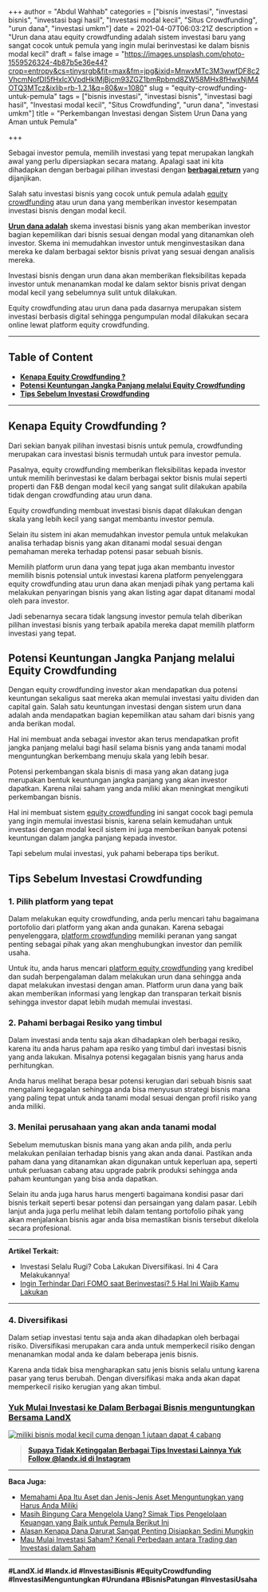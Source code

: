 +++
author = "Abdul Wahhab"
categories = ["bisnis investasi", "investasi bisnis", "investasi bagi hasil", "Investasi modal kecil", "Situs Crowdfunding", "urun dana", "investasi umkm"]
date = 2021-04-07T06:03:21Z
description = "Urun dana atau equity crowdfunding adalah sistem investasi baru yang sangat cocok untuk pemula yang ingin mulai berinvestasi ke dalam bisnis modal kecil"
draft = false
image = "https://images.unsplash.com/photo-1559526324-4b87b5e36e44?crop=entropy&cs=tinysrgb&fit=max&fm=jpg&ixid=MnwxMTc3M3wwfDF8c2VhcmNofDI5fHxlcXVpdHklMjBjcm93ZGZ1bmRpbmd8ZW58MHx8fHwxNjM4OTQ3MTcz&ixlib=rb-1.2.1&q=80&w=1080"
slug = "equity-crowdfunding-untuk-pemula"
tags = ["bisnis investasi", "investasi bisnis", "investasi bagi hasil", "Investasi modal kecil", "Situs Crowdfunding", "urun dana", "investasi umkm"]
title = "Perkembangan Investasi dengan Sistem Urun Dana yang Aman untuk Pemula"

+++


Sebagai investor pemula, memilih investasi yang tepat merupakan langkah awal yang perlu dipersiapkan secara matang. Apalagi saat ini kita dihadapkan dengan berbagai pilihan investasi dengan [**berbagai return**](https://landx.id/blog/return-on-investment-roi-adalah/) yang dijanjikan.

Salah satu investasi bisnis yang cocok untuk pemula adalah [equity crowdfunding](https://landx.id/) atau urun dana yang memberikan investor kesempatan investasi bisnis dengan modal kecil.

**[Urun dana adalah](https://landx.id/blog/investasi-melalui-urun-dana/)** skema investasi bisnis yang akan memberikan investor bagian kepemilikan dari bisnis sesuai dengan modal yang ditanamkan oleh investor. Skema ini memudahkan investor untuk menginvestasikan dana mereka ke dalam berbagai sektor bisnis privat yang sesuai dengan analisis mereka.

Investasi bisnis dengan urun dana akan memberikan fleksibilitas kepada investor untuk menanamkan modal ke dalam sektor bisnis privat dengan modal kecil yang sebelumnya sulit untuk dilakukan.

Equity crowdfunding atau urun dana pada dasarnya merupakan sistem investasi berbasis digital sehingga pengumpulan modal dilakukan secara online lewat platform equity crowdfunding.

---

## Table of Content

* **[Kenapa Equity Crowdfunding ?](#kenapa-equity-crowdfunding)**
* **[Potensi Keuntungan Jangka Panjang melalui Equity Crowdfunding](#potensi-keuntungan-jangka-panjang-melalui-equity-crowdfunding)**
* [**Tips Sebelum Investasi Crowdfunding**](#tips-sebelum-investasi-crowdfunding)

---

## Kenapa Equity Crowdfunding ?

Dari sekian banyak pilihan investasi bisnis untuk pemula, crowdfunding merupakan cara investasi bisnis termudah untuk para investor pemula.

Pasalnya, equity crowdfunding memberikan fleksibilitas kepada investor untuk memilih berinvestasi ke dalam berbagai sektor bisnis mulai seperti properti dan F&B dengan modal kecil yang sangat sulit dilakukan apabila tidak dengan crowdfunding atau urun dana.

Equity crowdfunding membuat investasi bisnis dapat dilakukan dengan skala yang lebih kecil yang sangat membantu investor pemula.

Selain itu sistem ini akan memudahkan investor pemula untuk melakukan analisa terhadap bisnis yang akan ditanami modal sesuai dengan pemahaman mereka terhadap potensi pasar sebuah bisnis.

Memilih platform urun dana yang tepat juga akan membantu investor memilih bisnis potensial untuk investasi karena platform penyelenggara equity crowdfunding atau urun dana akan menjadi pihak yang pertama kali melakukan penyaringan bisnis yang akan listing agar dapat ditanami modal oleh para investor.

Jadi sebenarnya secara tidak langsung investor pemula telah diberikan pilihan investasi bisnis yang terbaik apabila mereka dapat memilih platform investasi yang tepat.

## Potensi Keuntungan Jangka Panjang melalui Equity Crowdfunding

Dengan equity crowdfunding investor akan mendapatkan dua potensi keuntungan sekaligus saat mereka akan memulai investasi yaitu dividen dan capital gain. Salah satu keuntungan investasi dengan sistem urun dana adalah anda mendapatkan bagian kepemilikan atau saham dari bisnis yang anda berikan modal.

Hal ini membuat anda sebagai investor akan terus mendapatkan profit jangka panjang melalui bagi hasil selama bisnis yang anda tanami modal menguntungkan berkembang menuju skala yang lebih besar.

Potensi perkembangan skala bisnis di masa yang akan datang juga merupakan bentuk keuntungan jangka panjang yang akan investor dapatkan. Karena nilai saham yang anda miliki akan meningkat mengikuti perkembangan bisnis.

Hal ini membuat sistem [equity crowdfunding](https://landx.id/) ini sangat cocok bagi pemula yang ingin memulai investasi bisnis, karena selain kemudahan untuk investasi dengan modal kecil sistem ini juga memberikan banyak potensi keuntungan dalam jangka panjang kepada investor.

Tapi sebelum mulai investasi, yuk pahami beberapa tips berikut.

## Tips Sebelum Investasi Crowdfunding

### 1. Pilih platform yang tepat

Dalam melakukan equity crowdfunding, anda perlu mencari tahu bagaimana portofolio dari platform yang akan anda gunakan. Karena sebagai penyelenggara, [platform crowdfunding](https://landx.id/) memiliki peranan yang sangat penting sebagai pihak yang akan menghubungkan investor dan pemilik usaha.

Untuk itu, anda harus mencari [platform equity crowdfunding](https://landx.id/) yang kredibel dan sudah berpengalaman dalam melakukan urun dana sehingga anda dapat melakukan investasi dengan aman. Platform urun dana yang baik akan memberikan informasi yang lengkap dan transparan terkait bisnis sehingga investor dapat lebih mudah memulai investasi.

### 2. Pahami berbagai Resiko yang timbul

Dalam investasi anda tentu saja akan dihadapkan oleh berbagai resiko, karena itu anda harus paham apa resiko yang timbul dari investasi bisnis yang anda lakukan. Misalnya potensi kegagalan bisnis yang harus anda perhitungkan.

Anda harus melihat berapa besar potensi kerugian dari sebuah bisnis saat mengalami kegagalan sehingga anda bisa menyusun strategi bisnis mana yang paling tepat untuk anda tanami modal sesuai dengan profil risiko yang anda miliki.

### 3. Menilai perusahaan yang akan anda tanami modal

Sebelum memutuskan bisnis mana yang akan anda pilih, anda perlu melakukan penilaian terhadap bisnis yang akan anda danai. Pastikan anda paham dana yang ditanamkan akan digunakan untuk keperluan apa, seperti untuk perluasan cabang atau upgrade pabrik produksi sehingga anda paham keuntungan yang bisa anda dapatkan.

Selain itu anda juga harus harus mengerti bagaimana kondisi pasar  dari bisnis terkait seperti besar potensi dan persaingan yang dalam pasar. Lebih lanjut anda juga perlu melihat lebih dalam tentang portofolio pihak yang akan menjalankan bisnis agar anda bisa memastikan bisnis tersebut dikelola secara profesional.

---

**Artikel Terkait:**

* Investasi Selalu Rugi? Coba Lakukan Diversifikasi. Ini 4 Cara Melakukannya!
* [Ingin Terhindar Dari FOMO saat Berinvestasi? 5 Hal Ini Wajib Kamu Lakukan](https://landx.id/blog/fomo-dalam-kehidupan-dan-investasi/)

---

### 4. Diversifikasi

Dalam setiap investasi tentu saja anda akan dihadapkan oleh berbagai risiko. Diversifikasi merupakan cara anda untuk memperkecil risiko dengan menanamkan modal anda ke dalam beberapa jenis bisnis.

Karena anda tidak bisa mengharapkan satu jenis bisnis selalu untung karena pasar yang terus berubah. Dengan diversifikasi maka anda akan dapat memperkecil risiko kerugian yang akan timbul.

### [Yuk Mulai Investasi ke Dalam Berbagai Bisnis menguntungkan Bersama LandX](https://landx.id/project/)

[![miliki bisnis modal kecil cuma dengan 1 jutaan dapat 4 cabang ](https://accountgram-production.sfo2.cdn.digitaloceanspaces.com/landx_ghost/2021/11/jadi-owner-bisnis-hanya-1-jutaan-dengan-cuan-yang-sangat-menjanjikan.png)](https://landx.id/project/)



> [**Supaya Tidak Ketinggalan Berbagai Tips Investasi Lainnya Yuk Follow @landx.id di Instagram**](https://www.instagram.com/landx.id/?utm_medium=copy_link)

---

**Baca Juga:**

* [Memahami Apa Itu Aset dan Jenis-Jenis Aset Menguntungkan yang Harus Anda Miliki](https://landx.id/blog/aset-adalah-memahami-jenis-jenis-dan-apa-itu-aset/)
* [Masih Bingung Cara Mengelola Uang? Simak Tips Pengelolaan Keuangan yang Baik untuk Pemula Berikut Ini](https://landx.id/blog/pengelolaan-keuangan-yang-baik/)
* [Alasan Kenapa Dana Darurat Sangat Penting Disiapkan Sedini Mungkin](https://landx.id/blog/menyiapkan-dana-darurat-yang-ideal/)
* [Mau Mulai Investasi Saham? Kenali Perbedaan antara Trading dan Investasi dalam Saham](https://landx.id/blog/memahami-perbedaan-trading-dan-investasi/)

---

**#LandX.id    #landx.id    #InvestasiBisnis    #EquityCrowdfunding    #InvestasiMenguntungkan    #Urundana    #BisnisPatungan    #InvestasiUsaha**

